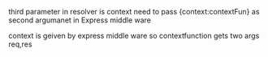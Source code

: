 third parameter in resolver is context
need to pass {context:contextFun} as second argumanet in Express middle ware

context is geiven by express middle ware so contextfunction gets two args req,res
